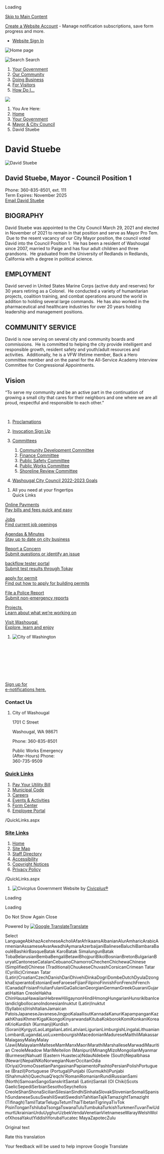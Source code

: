 Loading

[Skip to Main Content](https://cityofwashougal.us/389/David-Stuebe/)

[Create a Website Account](https://cityofwashougal.us/MyAccount/ProfileCreate) - Manage notification subscriptions, save form progress and more.   

- [Website Sign In](https://cityofwashougal.us/MyAccount)

![Home page](https://cityofwashougal.us/ImageRepository/Document?documentID=70)

![Search](https://cityofwashougal.us/ImageRepository/Document?documentID=65) Search

1. [Your Government](https://cityofwashougal.us/27/Your-Government)
2. [Our Community](https://cityofwashougal.us/31/Our-Community)
3. [Doing Business](https://cityofwashougal.us/35/Doing-Business)
4. [For Visitors](https://cityofwashougal.us/101/For-Visitors)
5. [How Do I...](https://cityofwashougal.us/9/How-Do-I)

<!--THE END-->

![](https://cityofwashougal.us/ImageRepository/Document?documentID=67)

1. You Are Here:
2. [Home](https://cityofwashougal.us)
3. [Your Government](https://cityofwashougal.us/27/Your-Government)
4. [Mayor &amp; City Council](https://cityofwashougal.us/382/Mayor-City-Council)
5. David Stuebe

# David Stuebe

![David Stuebe](https://cityofwashougal.us/ImageRepository/Document?documentID=886 "David Stuebe")

## David Stuebe, Mayor - Council Position 1

Phone: 360-835-8501, ext. 111  
Term Expires: November 2025  
[Email David Stuebe](mailto:David.Stuebe@cityofwashougal.us)

## BIOGRAPHY

David Stuebe was appointed to the City Council March 29, 2021 and elected in November of 2021 to remain in that position and serve as Mayor Pro Tem.  Due to the resent vacancy of our City Mayor position, the council voted David into the Council Position 1.  He has been a resident of Washougal since 2007, married to Paige and has four adult children and three grandsons.  He graduated from the University of Redlands in Redlands, California with a degree in political science.

## EMPLOYMENT

David served in United States Marine Corps (active duty and reserves) for 30 years retiring as a Colonel.  He conducted a variety of humanitarian projects, coalition training, and combat operations around the world in addition to holding several large commands.  He has also worked in the pharmaceutical and healthcare industries for over 20 years holding leadership and management positions.

## COMMUNITY SERVICE

David is now serving on several city and community boards and commissions.  He is committed to helping the city provide intelligent and responsible growth, resident safety and youth/adult resources and activities.  Additionally, he is a VFW lifetime member, Back a Hero committee member and on the panel for the All-Service Academy Interview Committee for Congressional Appointments.

## Vision

“To serve my community and be an active part in the continuation of growing a small city that cares for their neighbors and one where we are all proud, respectful and responsible to each other.”

 

1. [Proclamations](https://cityofwashougal.us/Archive.aspx?AMID=50)
2. [Invocation Sign Up](https://cityofwashougal.us/731/Invocation-Sign-Up)
3. [Committees](https://cityofwashougal.us/734/Committees)
   
   1. [Community Development Committee](https://cityofwashougal.us/372/Community-Development-Committee)
   2. [Finance Committee](https://cityofwashougal.us/373/Finance-Committee)
   3. [Public Safety Committee](https://cityofwashougal.us/377/Public-Safety-Committee)
   4. [Public Works Committee](https://cityofwashougal.us/378/Public-Works-Committee)
   5. [Shoreline Review Committee](https://cityofwashougal.us/380/Shoreline-Review-Committee)
4. [Washougal City Council 2022-2023 Goals](https://cityofwashougal.us/760/Washougal-City-Council-2022-2023-Goals)

<!--THE END-->

1. All you need at your fingertips  
   Quick Links

[Online Payments  
Pay bills and fees quick and easy](https://www.municipalonlinepayments.com/washougalwa)

[Jobs  
Find current job openings](https://www.governmentjobs.com/careers/washougal)

[Agendas &amp; Minutes  
Stay up to date on city business](https://cityofwashougal.us/129/2239/Agendas-Minutes)

[Report a Concern  
Submit questions or identify an issue](https://www.cityofwashougal.us/170/Report-a-Concern)

[backflow tester portal  
Submit test results through Tokay](https://washougal.tokaytest.com)

[apply for permit  
Find out how to apply for building permits](https://cityofwashougal.us/235/Building-Application-Information)

[File a Police Report  
Submit non-emergency reports](https://cityofwashougal.us/246/Report-a-Crime-or-Incident)

[Projects   
Learn about what we’re working on](https://arcg.is/1fyXKa)

[Visit Washougal   
Explore, learn and enjoy](https://www.visitwashougal.com)

1. ![City of Washington](https://cityofwashougal.us/ImageRepository/Document?documentID=101 "City of Washington")

 

 

 

 

[Sign up for  
e-notifications here.](https://cityofwashougal.us/list.aspx)

### Contact Us

1. City of Washougal
   
   1701 C Street
   
   Washougal, WA 98671
   
   Phone: 360-835-8501
   
   Public Works Emergency  
   (After-Hours) Phone:   
   360-735-9509

### [Quick Links](https://cityofwashougal.us/QuickLinks.aspx?CID=16)

1. [Pay Your Utility Bill](https://www.municipalonlinepayments.com/washougalwa)
2. [Municipal Code](https://www.codepublishing.com/WA/Washougal)
3. [Careers](https://www.governmentjobs.com/careers/washougal)
4. [Events &amp; Activities](https://cityofwashougal.us/423/Events-Activities)
5. [Form Center](https://wa-washougal.civicplus.com/FormCenter)
6. [Employee Portal](https://www.cityofwashougal.us/358/Employee-Portal)

/QuickLinks.aspx

### [Site Links](https://cityofwashougal.us/QuickLinks.aspx?CID=15)

1. [Home](https://cityofwashougal.us)
2. [Site Map](https://cityofwashougal.us/sitemap)
3. [Staff Directory](https://cityofwashougal.us/Directory.aspx)
4. [Accessibility](https://cityofwashougal.us/accessibility)
5. [Copyright Notices](https://cityofwashougal.us/site/copyright)
6. [Privacy Policy](https://cityofwashougal.us/privacy)

/QuickLinks.aspx

1. ![Civicplus](https://cityofwashougal.us/ImageRepository/Document?documentID=57 "Civicplus") Government Website by [Civicplus®](https://civicplus.com/referral)

<!--THE END-->

<!--THE END-->

<!--THE END-->

Loading

Loading

Do Not Show Again Close

Powered by [![Google Translate](https://www.gstatic.com/images/branding/googlelogo/1x/googlelogo_color_42x16dp.png)Translate](https://translate.google.com)

Select LanguageAbkhazAcehneseAcholiAfarAfrikaansAlbanianAlurAmharicArabicArmenianAssameseAvarAwadhiAymaraAzerbaijaniBalineseBaluchiBambaraBaouléBashkirBasqueBatak KaroBatak SimalungunBatak TobaBelarusianBembaBengaliBetawiBhojpuriBikolBosnianBretonBulgarianBuryatCantoneseCatalanCebuanoChamorroChechenChichewaChinese (Simplified)Chinese (Traditional)ChuukeseChuvashCorsicanCrimean Tatar (Cyrillic)Crimean Tatar (Latin)CroatianCzechDanishDariDhivehiDinkaDogriDombeDutchDyulaDzongkhaEsperantoEstonianEweFaroeseFijianFilipinoFinnishFonFrenchFrench (Canada)FrisianFriulianFulaniGaGalicianGeorgianGermanGreekGuaraniGujaratiHaitian CreoleHakha ChinHausaHawaiianHebrewHiligaynonHindiHmongHungarianHunsrikIbanIcelandicIgboIlocanoIndonesianInuktut (Latin)Inuktut (Syllabics)IrishItalianJamaican PatoisJapaneseJavaneseJingpoKalaallisutKannadaKanuriKapampanganKazakhKhasiKhmerKigaKikongoKinyarwandaKitubaKokborokKomiKonkaniKoreanKrioKurdish (Kurmanji)Kurdish (Sorani)KyrgyzLaoLatgalianLatinLatvianLigurianLimburgishLingalaLithuanianLombardLugandaLuoLuxembourgishMacedonianMadureseMaithiliMakassarMalagasyMalayMalay (Jawi)MalayalamMalteseMamManxMaoriMarathiMarshalleseMarwadiMauritian CreoleMeadow MariMeiteilon (Manipuri)MinangMizoMongolianMyanmar (Burmese)Nahuatl (Eastern Huasteca)NdauNdebele (South)Nepalbhasa (Newari)NepaliNKoNorwegianNuerOccitanOdia (Oriya)OromoOssetianPangasinanPapiamentoPashtoPersianPolishPortuguese (Brazil)Portuguese (Portugal)Punjabi (Gurmukhi)Punjabi (Shahmukhi)QuechuaQʼeqchiʼRomaniRomanianRundiRussianSami (North)SamoanSangoSanskritSantali (Latin)Santali (Ol Chiki)Scots GaelicSepediSerbianSesothoSeychellois CreoleShanShonaSicilianSilesianSindhiSinhalaSlovakSlovenianSomaliSpanishSundaneseSusuSwahiliSwatiSwedishTahitianTajikTamazightTamazight (Tifinagh)TamilTatarTeluguTetumThaiTibetanTigrinyaTivTok PisinTonganTshilubaTsongaTswanaTuluTumbukaTurkishTurkmenTuvanTwiUdmurtUkrainianUrduUyghurUzbekVendaVenetianVietnameseWarayWelshWolofXhosaYakutYiddishYorubaYucatec MayaZapotecZulu

Original text

Rate this translation

Your feedback will be used to help improve Google Translate